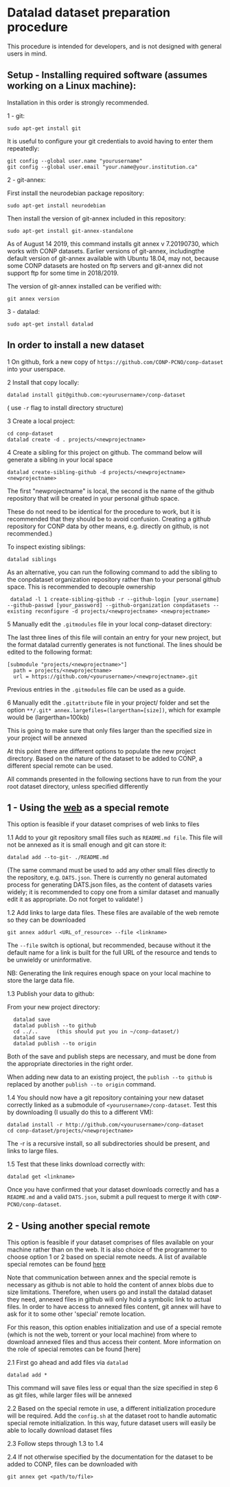 # Datalad dataset preparation procedure

This procedure is intended for developers, and is not designed with general users in mind.

## Setup - Installing required software (assumes working on a Linux machine):

Installation in this order is strongly recommended.

1 - git:

```sudo apt-get install git```

It is useful to configure your git credentials to avoid having to enter them repeatedly:

```
git config --global user.name "yourusername" 
git config --global user.email "your.name@your.institution.ca"
```

2 - git-annex:

First install the neurodebian package repository:

```sudo apt-get install neurodebian```

Then install the version of git-annex included in this repository:

```sudo apt-get install git-annex-standalone```

As of August 14 2019, this command installs git annex v 7.20190730, which works with CONP datasets. Earlier versions of git-annex, includingthe default version of git-annex available with Ubuntu 18.04, may not, because some CONP datasets are hosted on ftp servers and git-annex did not support ftp for some time in 2018/2019.

The version of git-annex installed can be verified with:

```git annex version```


3 - datalad:

```sudo apt-get install datalad```


## In order to install a new dataset


1 On github, fork a new copy of ```https://github.com/CONP-PCNO/conp-dataset``` into your userspace.

2 Install that copy locally:

```datalad install git@github.com:<yourusername>/conp-dataset```

( use ```-r``` flag to install directory structure)

3 Create a local project:

```
cd conp-dataset
datalad create -d . projects/<newprojectname>
```

4 Create a sibling for this project on github. The command below will generate a sibling in your local space

```datalad create-sibling-github -d projects/<newprojectname> <newprojectname>```

The first "newprojectname" is local, the second is the name of the github repository that will be created in your personal github space.  

These do not need to be identical for the procedure to work, but it is recommended that they should be to avoid confusion.  Creating a github repository for CONP data by other means, e.g. directly on github, is not recommended.)

To inspect existing siblings: 
  
 ```datalad siblings```

As an alternative, you can run the following command to add the sibling to the conpdataset organization repository rather than to your personal github space. This is recommended to decouple ownership

```
 datalad -l 1 create-sibling-github -r --github-login [your_username]  --github-passwd [your_password] --github-organization conpdatasets --existing reconfigure -d projects/<newprojectname> <newprojectname>
```

5 Manually edit the ```.gitmodules``` file in your local conp-dataset directory:

The last three lines of this file will contain an entry for your new project, but the format datalad currently generates is not functional.  The lines should be edited to the following format:

```
[submodule "projects/<newprojectname>"]
  path = projects/<newprojectname>
  url = https://github.com/<yourusername>/<newprojectname>.git
```

Previous entries in the ```.gitmodules``` file can be used as a guide.

6 Manually edit the ```.gitattribute``` file in your project/<newprojectname> folder and set the option ```**/.git* annex.largefiles=(largerthan=[size])```, which for example would be (largerthan=100kb)

This is going to make sure that only files larger than the specified size in your project will be annexed



At this point there are different options to populate the new project directory. Based on the nature of the dataset to be added to CONP, a different special remote can be used.

All commands presented in the following sections have to run from the your root dataset directory, unless specified differently


## 1 - Using the [web](https://git-annex.branchable.com/special_remotes/web/) as a special remote

This option is feasible if your dataset comprises of web links to files 

1.1 Add to your git repository small files such as ```README.md file```. This file will not be annexed as it is small enough and git can store it:

  ```
  datalad add --to-git- ./README.md
  ```

(The same command must be used to add any other small files directly to the repository, e.g. ```DATS.json```.  There is currently no general automated process for generating DATS.json files, as the content of datasets varies widely; it is recommended to copy one from a similar dataset and manually edit it as appropriate.  Do not forget to validate! )

1.2 Add links to large data files. These files are available of the web remote so they can be downloaded

  ```
  git annex addurl <URL_of_resource> --file <linkname>
  ```

The ```--file``` switch is optional, but recommended, because without it the default name for a link is built for the full URL of the resource and tends to be unwieldy or uninformative.

NB: Generating the link requires enough space on your local machine to store the large data file. 

1.3 Publish your data to github:

From your new project directory:

```
  datalad save
  datalad publish --to github
  cd ../..		(this should put you in ~/conp-dataset/)
  datalad save
  datalad publish --to origin
```

Both of the save and publish steps are necessary, and must be done from the appropriate directories in the right order.

When adding new data to an existing project, the ```publish --to github``` is replaced by another ```publish --to origin``` command.


1.4 You should now have a git repository containing your new dataset correctly linked as a submodule of ```<yourusername>/conp-dataset```.  Test this by downloading (I usually do this to a different VM):

```
datalad install -r http://github.com/<yourusername>/conp-dataset
cd conp-dataset/projects/<newprojectname>
```

The -r is a recursive install, so all subdirectories should be present, and links to large files.

1.5  Test that these links download correctly with:

```datalad get <linkname>```

Once you have confirmed that your dataset downloads correctly and has a ```README.md``` and a valid ```DATS.json```, submit a pull request to merge it with ```CONP-PCNO/conp-dataset```.


## 2 - Using another special remote

This option is feasible if your dataset comprises of files available on your machine rather than on the web. It is also choice of the programmer to choose option 1 or 2 based on special remote needs.
A list of available special remotes can be found [here](http://git-annex.branchable.com/special_remotes/)

Note that communication between annex and the special remote is necessary as github is not able to hold the content of annex blobs due to size limitations. Therefore, when users go and install the datalad dataset they need, annexed files in github will only hold a symbolic link to actual files. In order to have access to annexed files content, git annex will have to ask for it to some other 'special' remote location.

For this reason, this option enables initialization and use of a special remote (which is not the web, torrent or your local machine) 
from where to download annexed files and thus access their content. More information on the role of special remotes can be found [here]

2.1 First go ahead and add files via ```datalad```
  
  ```
  datalad add *
  ```
  
This command will save files less or equal than the size specified in step 6 as git files, while larger files will be annexed
  
2.2 Based on the special remote in use, a different initialization procedure will be required. Add the ```config.sh``` at the dataset root to handle automatic special remote initialization. In this way, future dataset users will easily be able to locally download dataset files

2.3 Follow steps through 1.3 to 1.4

2.4 If not otherwise specified by the documentation for the dataset to be added to CONP, files can be downloaded with

```
git annex get <path/to/file>
```